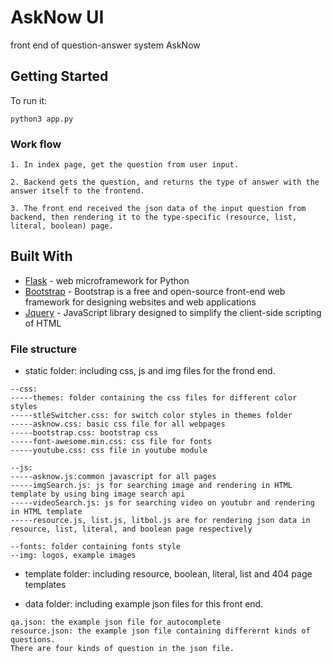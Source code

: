 # AskNow UI

front end of question-answer system AskNow

## Getting Started

To run it:
```
python3 app.py
```


### Work flow

```
1. In index page, get the question from user input.

2. Backend gets the question, and returns the type of answer with the answer itself to the frontend.

3. The front end received the json data of the input question from backend, then rendering it to the type-specific (resource, list, literal, boolean) page.

```

## Built With

* [Flask](http://flask.pocoo.org) - web microframework for Python
* [Bootstrap](https://getbootstrap.com) - Bootstrap is a free and open-source front-end web framework for designing websites and web applications
* [Jquery](https://jquery.com) - JavaScript library designed to simplify the client-side scripting of HTML


### File structure

* static folder: including css, js and img files for the frond end.
```
--css:
-----themes: folder containing the css files for different color styles
-----stleSwitcher.css: for switch color styles in themes folder
-----asknow.css: basic css file for all webpages
-----bootstrap.css: bootstrap css 
-----font-awesome.min.css: css file for fonts
-----youtube.css: css file in youtube module

--js:
-----asknow.js:common javascript for all pages
-----imgSearch.js: js for searching image and rendering in HTML template by using bing image search api
-----videoSearch.js: js for searching video on youtubr and rendering in HTML template
-----resource.js, list.js, litbol.js are for rendering json data in resource, list, literal, and boolean page respectively

--fonts: folder containing fonts style
--img: logos, example images
```

* template folder: including resource, boolean, literal, list and 404 page templates

* data folder: including example json files for this front end.
```
qa.json: the example json file for autocomplete
resource.json: the example json file containing differernt kinds of questions.
There are four kinds of question in the json file. 
```



